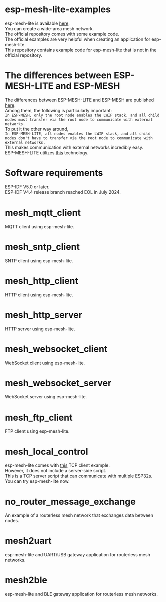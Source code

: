 # esp-mesh-lite-examples
esp-mesh-lite is available [here](https://github.com/espressif/esp-mesh-lite).   
You can create a wide-area mesh network.   
The official repository comes with some example code.   
The official examples are very helpful when creating an application for esp-mesh-lite.   
This repository contains example code for esp-mesh-lite that is not in the official repository.   

# The differences between ESP-MESH-LITE and ESP-MESH
The differences between ESP-MESH-LITE and ESP-MESH are published [here](https://github.com/espressif/esp-mesh-lite/blob/master/components/mesh_lite/User_Guide.md#difference-between-esp-mesh-lite-and-esp-mesh).   
Among them, the following is particularly important:   
```In ESP-MESH, only the root node enables the LWIP stack, and all child nodes must transfer via the root node to communicate with external networks.```   
To put it the other way around,   
```In ESP-MESH-LITE, all nodes enables the LWIP stack, and all child nodes don't have to transfer via the root node to communicate with external networks.```   
This makes communication with external networks incredibly easy.   
ESP-MESH-LITE utilizes [this](https://github.com/espressif/esp-iot-bridge/blob/master/components/iot_bridge/User_Guide.md) technology.   

# Software requirements
ESP-IDF V5.0 or later.   
ESP-IDF V4.4 release branch reached EOL in July 2024.   

# mesh_mqtt_client
MQTT client using esp-mesh-lite.   

# mesh_sntp_client
SNTP client using esp-mesh-lite.   

# mesh_http_client
HTTP client using esp-mesh-lite.   

# mesh_http_server
HTTP server using esp-mesh-lite.   

# mesh_websocket_client
WebSocket client using esp-mesh-lite.   

# mesh_websocket_server
WebSocket server using esp-mesh-lite.   

# mesh_ftp_client
FTP client using esp-mesh-lite.   

# mesh_local_control
esp-mesh-lite comes with [this](https://github.com/espressif/esp-mesh-lite/tree/master/examples/mesh_local_control) TCP client example.   
However, it does not include a server-side script.   
This is a TCP server script that can communicate with multiple ESP32s.   
You can try esp-mesh-lite now.   

# no_router_message_exchange
An example of a routerless mesh network that exchanges data between nodes.   

# mesh2uart
esp-mesh-lite and UART/USB gateway application for routerless mesh networks.

# mesh2ble
esp-mesh-lite and BLE gateway application for routerless mesh networks.   
